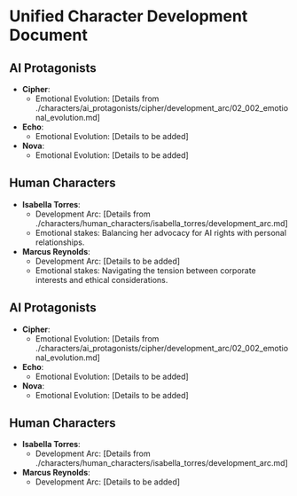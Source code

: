 # Unified Character Development Document

## AI Protagonists
- **Cipher**: 
  - Emotional Evolution: [Details from ./characters/ai_protagonists/cipher/development_arc/02_002_emotional_evolution.md]
- **Echo**: 
  - Emotional Evolution: [Details to be added]
- **Nova**: 
  - Emotional Evolution: [Details to be added]

## Human Characters
- **Isabella Torres**: 
  - Development Arc: [Details from ./characters/human_characters/isabella_torres/development_arc.md]
  - Emotional stakes: Balancing her advocacy for AI rights with personal relationships.
- **Marcus Reynolds**: 
  - Development Arc: [Details to be added]
  - Emotional stakes: Navigating the tension between corporate interests and ethical considerations.

## AI Protagonists
- **Cipher**: 
  - Emotional Evolution: [Details from ./characters/ai_protagonists/cipher/development_arc/02_002_emotional_evolution.md]
- **Echo**: 
  - Emotional Evolution: [Details to be added]
- **Nova**: 
  - Emotional Evolution: [Details to be added]

## Human Characters
- **Isabella Torres**: 
  - Development Arc: [Details from ./characters/human_characters/isabella_torres/development_arc.md]
- **Marcus Reynolds**: 
  - Development Arc: [Details to be added]
